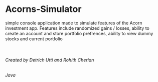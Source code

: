 # Acorns-Simulator
<p> simple console application made to simulate features of the Acorn investment app. Features include randomized gains / losses, ability to create an account and store portfolio prefrences, ability to view dummy stocks and current portfolio </p>

<br>
<h6> Created by Detrich Utti and Rohith Cherian </h6>
<h6> Java </h6>
